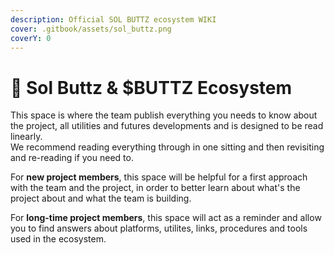 ```yaml
---
description: Official SOL BUTTZ ecosystem WIKI
cover: .gitbook/assets/sol_buttz.png
coverY: 0
---
```


# 📖 Sol Buttz & $BUTTZ Ecosystem

This space is where the team publish everything you needs to know about the project, all utilities and futures developments and is designed to be read linearly.\
We recommend reading everything through in one sitting and then revisiting and re-reading if you need to.

For **new project members**, this space will be helpful for a first approach with the team and the project, in order to better learn about what's the project about and what the team is building.

For **long-time  project members**, this space will act as a reminder and allow you to find answers about platforms, utilites, links, procedures and tools used in the ecosystem.
